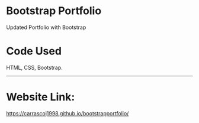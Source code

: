 # Bootstrap Portfolio  

Updated Portfolio with Bootstrap

# Code Used

HTML, CSS, Bootstrap.

----


# Website Link:

https://carrascoj1998.github.io/bootstrapportfolio/
